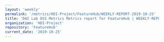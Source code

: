 ```yaml
---
layout: 'weekly'
permalink: '/metrics/HDI-Project/FeatureHub/WEEKLY-REPORT-2019-10-25'
title: 'DAI Lab OSS Metrics Metrics report for FeatureHub | WEEKLY-REPORT-2019-10-25'
organization: 'HDI-Project'
repository: 'FeatureHub'
current_date: '2019-10-25'
---
```

